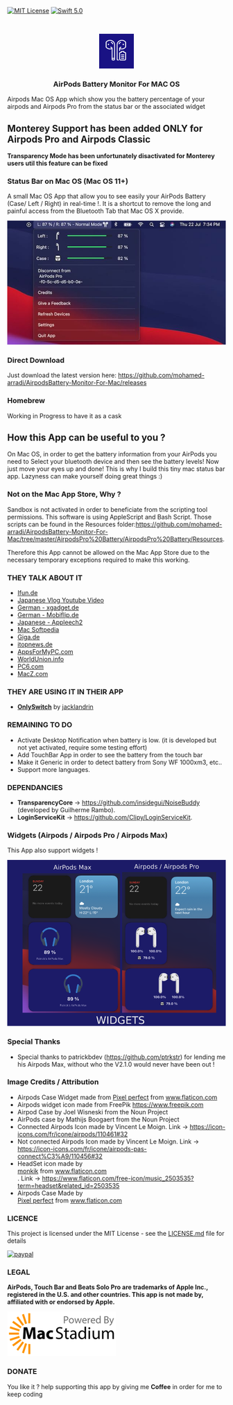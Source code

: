 [![MIT License][license-shield]][license-url] [![Swift 5.0](https://img.shields.io/badge/Swift-5.0-orange.svg?style=flat)](https://swift.org/)

<!-- PROJECT LOGO -->
<br />
<p align="center">
  <a href="#">
    <img src="/images/appIcon.png" alt="Logo" width="80" height="80">
  </a>
  <h3 align="center">AirPods Battery Monitor For MAC OS</h3>
</p>

Airpods Mac OS App which show you the battery percentage of your airpods and Airpods Pro from the status bar or the associated widget

## Monterey Support has been added ONLY for Airpods Pro and Airpods Classic ##
**Transparency Mode has been unfortunately disactivated for Monterey users util this feature can be fixed**

### Status Bar on Mac OS (Mac OS 11+) ###

A small Mac OS App that allow you to see easily your AirPods Battery (Case/ Left / Right) in real-time !. It is a shortcut to remove the long and painful access from the Bluetooth Tab that Mac OS X provide.

![Image of AirPods Battery Monitor](/images/airpods-connected-min.jpg)

### Direct Download ###

Just download the latest version here: https://github.com/mohamed-arradi/AirpodsBattery-Monitor-For-Mac/releases

### Homebrew ###

Working in Progress to have it as a cask

## How this App can be useful to you ? ##

On Mac OS, in order to get the battery information from your AirPods you need to Select your bluetooth device and then see the battery levels! Now just move your eyes up and done!
This is why I build this tiny mac status bar app. Lazyness can make yourself doing great things :)

### Not on the Mac App Store, Why ? ###
 
Sandbox is not activated in order to beneficiate from the scripting tool permissions. This software is using AppleScript and Bash Script. Those scripts can be found in the Resources folder:https://github.com/mohamed-arradi/AirpodsBattery-Monitor-For-Mac/tree/master/AirpodsPro%20Battery/AirpodsPro%20Battery/Resources.

Therefore this App cannot be allowed on the Mac App Store due to the necessary temporary exceptions required to make this working.

### THEY TALK ABOUT IT ###
-  [Ifun.de](https://www.ifun.de/airpods-battery-monitor-akkuanzeige-fuer-die-mac-menueleiste-173617/)
- [Japanese Vlog Youtube Video](https://www.youtube.com/watch?v=F8lBL62iYD4)
- [German - xgadget.de](https://www.xgadget.de/app-software/freeware-airpods-battery-monitor)
- [German - Mobiflip.de](https://www.mobiflip.de/shortnews/airpods-battery-monitor-fuer-macos/)
- [Japanese - Appleech2](https://applech2.com/archives/20191227-airpods-battery-monitor-app-for-mac-os.html)
- [Mac Softpedia](https://mac.softpedia.com/get/Utilities/AirPods-Battery-Monitor.shtml)
- [Giga.de](https://www.giga.de/news/airpods-diese-mac-app-ist-die-perfekte-ergaenzung-zu-den-apple-kopfhoerern/)
- [itopnews.de](https://www.itopnews.de/2020/01/airpods-battery-monitor-mac-app-zeigt-airpods-akkustand-bequem-an/)
- [AppsForMyPC.com](http://www.appsformypc.com/2020/01/airpods-battery-monitor-for-mac/)
- [WorldUnion.info]( https://worldunion.info/diese-mac-app-ist-die-perfekte-ergaenzung-zu-den-apple-kopfhoerern/)
- [PC6.com](http://www.pc6.com/mac/734552.html)
- [MacZ.com](https://www.macz.com/mac/4255.html)

### THEY ARE USING IT IN THEIR APP ###

- [**OnlySwitch**](https://github.com/jacklandrin/OnlySwitch) by [jacklandrin](https://github.com/jacklandrin)

### REMAINING TO DO ###

- Activate Desktop Notification when battery is low. (it is developed but not yet activated, require some testing effort)
- Add TouchBar App in order to see the battery from the touch bar
- Make it Generic in order to detect battery from Sony WF 1000xm3, etc..
- Support more languages.

### DEPENDANCIES ###

- **TransparencyCore** -> https://github.com/insidegui/NoiseBuddy (developed by Guilherme Rambo).
- **LoginServiceKit** -> https://github.com/Clipy/LoginServiceKit.

### Widgets (Airpods / Airpods Pro / Airpods Max) ###

This App also support widgets ! 

![Image of AirPods Widget](/images/Airpods-Max-Pro-Widget.png)


### Special Thanks ###
- Special thanks to patrickbdev (https://github.com/ptrkstr) for lending me his Airpods Max, without who the V2.1.0 would never have been out ! 

### Image Credits / Attribution ###

- Airpods Case Widget made from <a href="https://icon54.com/" title="Pixel perfect">Pixel perfect</a> from <a href="https://www.flaticon.com/" title="Flaticon">www.flaticon.com</a>
- Airpods widget icon made from FreePik https://www.freepik.com
- Airpod Case by Joel Wisneski from the Noun Project
- AirPods case by Mathijs Boogaert from the Noun Project
- Connected Airpods Icon made by Vincent Le Moign. Link -> https://icon-icons.com/fr/icone/airpods/110461#32
- Not connected Airpods Icon made by Vincent Le Moign. Link ->  https://icon-icons.com/fr/icone/airpods-pas-connect%C3%A9/110456#32
- HeadSet icon made by <div><a href="https://www.flaticon.com/authors/monkik" title="monkik">monkik</a> from <a href="https://www.flaticon.com/" title="Flaticon">www.flaticon.com</a></div>. Link -> https://www.flaticon.com/free-icon/music_2503535?term=headset&related_id=2503535
- Airpods Case Made by <div><a href="https://icon54.com/" title="Pixel perfect">Pixel perfect</a> from <a href="https://www.flaticon.com/" title="Flaticon">www.flaticon.com</a></div>

### LICENCE ###

This project is licensed under the MIT License - see the [LICENSE.md](LICENSE.md) file for details

[![paypal](https://www.paypalobjects.com/en_US/i/btn/btn_donateCC_LG.gif)](https://www.paypal.com/cgi-bin/webscr?cmd=_s-xclick&hosted_button_id=CK4Y594T6K5LL)

### LEGAL ###

**AirPods, Touch Bar and Beats Solo Pro are trademarks of Apple Inc., registered in the U.S. and other countries. This app is not made by, affiliated with or endorsed by Apple.**

[![MacStadium](/images/macstadium.png)](https://www.macstadium.com/opensource-members)

### DONATE ###

You like it ? help supporting this app by giving me **Coffee** in order for me to keep coding

<!-- MARKDOWN LINKS & IMAGES -->
<!-- https://www.markdownguide.org/basic-syntax/#reference-style-links -->
[license-shield]: https://img.shields.io/github/license/othneildrew/Best-README-Template.svg?style=for-the-badge
[license-url]: https://github.com/mohamed-arradi/AirpodsBattery-Monitor-For-Mac/blob/master/LICENSE
